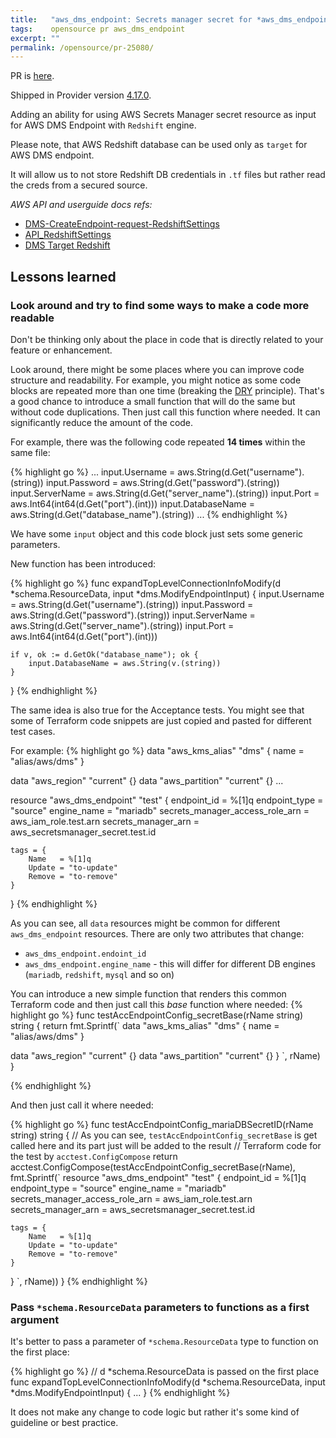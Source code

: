 ```yaml
---
title:   "aws_dms_endpoint: Secrets manager secret for *aws_dms_endpoint* with *engine_name = redshift*"
tags:    opensource pr aws_dms_endpoint
excerpt: ""
permalink: /opensource/pr-25080/
---
```


PR is [here][pr].

Shipped in Provider version [4.17.0](https://github.com/hashicorp/terraform-provider-aws/releases/tag/v4.17.0).

Adding an ability for using AWS Secrets Manager secret resource as input for AWS DMS Endpoint with `Redshift` engine.

Please note, that AWS Redshift database can be used only as `target` for AWS DMS endpoint.

It will allow us to not store Redshift DB credentials in `.tf` files but rather read the creds from a secured source.

*AWS API and userguide docs refs:*
- [DMS-CreateEndpoint-request-RedshiftSettings](https://docs.aws.amazon.com/dms/latest/APIReference/API_CreateEndpoint.html#DMS-CreateEndpoint-request-RedshiftSettings)
- [API_RedshiftSettings](https://docs.aws.amazon.com/dms/latest/APIReference/API_RedshiftSettings.html)
- [DMS Target Redshift](https://docs.aws.amazon.com/dms/latest/userguide/CHAP_Target.Redshift.html)

## Lessons learned

### Look around and try to find some ways to make a code more readable

Don't be thinking only about the place in code that is directly related to your feature or enhancement.

Look around, there might be some places where you can improve code structure and readability. For example, you might
notice as some code blocks are repeated more than one time (breaking the [DRY][dry] principle). That's a good chance to
introduce a small function that will do the same but without code duplications. Then just call this function where needed.
It can significantly reduce the amount of the code.

For example, there was the following code repeated **14 times** within the same file:

{% highlight go %}
    ...
    input.Username = aws.String(d.Get("username").(string))
    input.Password = aws.String(d.Get("password").(string))
    input.ServerName = aws.String(d.Get("server_name").(string))
    input.Port = aws.Int64(int64(d.Get("port").(int)))
    input.DatabaseName = aws.String(d.Get("database_name").(string))
    ...
{% endhighlight %}

We have some `input` object and this code block just sets some generic parameters.

New function has been introduced:

{% highlight go %}
func expandTopLevelConnectionInfoModify(d *schema.ResourceData, input *dms.ModifyEndpointInput) {
    input.Username = aws.String(d.Get("username").(string))
    input.Password = aws.String(d.Get("password").(string))
    input.ServerName = aws.String(d.Get("server_name").(string))
    input.Port = aws.Int64(int64(d.Get("port").(int)))

	if v, ok := d.GetOk("database_name"); ok {
		input.DatabaseName = aws.String(v.(string))
	}
}
{% endhighlight %}

The same idea is also true for the Acceptance tests. You might see that some of Terraform code snippets are just copied and 
pasted for different test cases.

For example:
{% highlight go %}
data "aws_kms_alias" "dms" {
    name = "alias/aws/dms"
}

data "aws_region" "current" {}
data "aws_partition" "current" {}
...

resource "aws_dms_endpoint" "test" {
    endpoint_id                     = %[1]q
    endpoint_type                   = "source"
    engine_name                     = "mariadb"
    secrets_manager_access_role_arn = aws_iam_role.test.arn
    secrets_manager_arn             = aws_secretsmanager_secret.test.id

    tags = {
        Name   = %[1]q
        Update = "to-update"
        Remove = "to-remove"
    }
}
{% endhighlight %}

As you can see, all `data` resources might be common for different `aws_dms_endpoint` resources.
There are only two attributes that change:
- `aws_dms_endpoint.endoint_id`
- `aws_dms_endpoint.engine_name` - this will differ for different DB engines (`mariadb`, `redshift`, `mysql` and so on)

You can introduce a new simple function that renders this common Terraform code and then just call this *base* function
where needed:
{% highlight go %}
func testAccEndpointConfig_secretBase(rName string) string {
    return fmt.Sprintf(`
data "aws_kms_alias" "dms" {
    name = "alias/aws/dms"
}

data "aws_region" "current" {}
data "aws_partition" "current" {}
}
`, rName)
}

{% endhighlight %}

And then just call it where needed:

{% highlight go %}
func testAccEndpointConfig_mariaDBSecretID(rName string) string {
    // As you can see, `testAccEndpointConfig_secretBase` is get called here and its part just will be added to the result
    // Terraform code for the test by `acctest.ConfigCompose`
    return acctest.ConfigCompose(testAccEndpointConfig_secretBase(rName), fmt.Sprintf(`
resource "aws_dms_endpoint" "test" {
    endpoint_id                     = %[1]q
    endpoint_type                   = "source"
    engine_name                     = "mariadb"
    secrets_manager_access_role_arn = aws_iam_role.test.arn
    secrets_manager_arn             = aws_secretsmanager_secret.test.id

    tags = {
        Name   = %[1]q
        Update = "to-update"
        Remove = "to-remove"
    }
}
`, rName))
}
{% endhighlight %}


### Pass `*schema.ResourceData` parameters to functions as a first argument

It's better to pass a parameter of `*schema.ResourceData` type to function on the first place:

{% highlight go %}
// d *schema.ResourceData is passed on the first place
func expandTopLevelConnectionInfoModify(d *schema.ResourceData, input *dms.ModifyEndpointInput) {
    ...
}
{% endhighlight %}

It does not make any change to code logic but rather it's some kind of guideline or best practice.

[pr]: https://github.com/hashicorp/terraform-provider-aws/pull/25080
[dry]: https://en.wikipedia.org/wiki/Don%27t_repeat_yourself